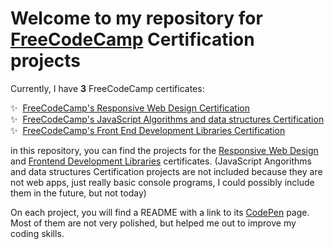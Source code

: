 # Welcome to my repository for [FreeCodeCamp](https://www.freecodecamp.org/) Certification projects

Currently, I have **3** FreeCodeCamp certificates:

✨ &nbsp;[FreeCodeCamp's Responsive Web Design Certification](https://www.freecodecamp.org/certification/andresprza/responsive-web-design)\
✨ &nbsp;[FreeCodeCamp's JavaScript Algorithms and data structures Certification](https://www.freecodecamp.org/certification/andresprza/javascript-algorithms-and-data-structures)\
✨ &nbsp;[FreeCodeCamp's Front End Development Libraries Certification](https://www.freecodecamp.org/certification/andresprza/front-end-development-libraries)

in this repository, you can find the projects for the [Responsive Web Design](https://www.freecodecamp.org/certification/andresprza/responsive-web-design) and [Frontend Development Libraries](https://www.freecodecamp.org/certification/andresprza/front-end-development-libraries) certificates.
(JavaScript Angorithms and data structures Certification projects are not included because they are not web apps, just really basic console programs, I could possibly include them in the future, but not today)

On each project, you will find a README with a link to its [CodePen](https://codepen.io/) page.
Most of them are not very polished, but helped me out to improve my coding skills.
